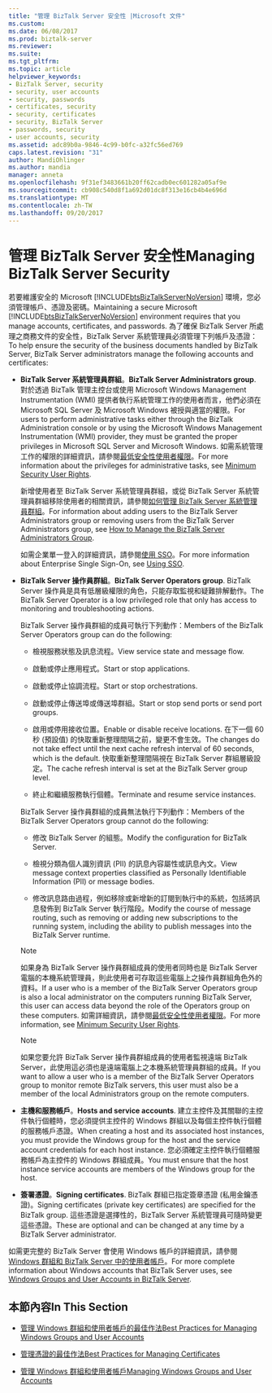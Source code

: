 ```yaml
---
title: "管理 BizTalk Server 安全性 |Microsoft 文件"
ms.custom: 
ms.date: 06/08/2017
ms.prod: biztalk-server
ms.reviewer: 
ms.suite: 
ms.tgt_pltfrm: 
ms.topic: article
helpviewer_keywords:
- BizTalk Server, security
- security, user accounts
- security, passwords
- certificates, security
- security, certificates
- security, BizTalk Server
- passwords, security
- user accounts, security
ms.assetid: adc89b0a-9846-4c99-b0fc-a32fc56ed769
caps.latest.revision: "31"
author: MandiOhlinger
ms.author: mandia
manager: anneta
ms.openlocfilehash: 9f31ef3483661b20ff62cadb0ec601282a05af9e
ms.sourcegitcommit: cb908c540d8f1a692d01dc8f313e16cb4b4e696d
ms.translationtype: MT
ms.contentlocale: zh-TW
ms.lasthandoff: 09/20/2017
---
```

# <a name="managing-biztalk-server-security"></a><span data-ttu-id="de79b-102">管理 BizTalk Server 安全性</span><span class="sxs-lookup"><span data-stu-id="de79b-102">Managing BizTalk Server Security</span></span>
<span data-ttu-id="de79b-103">若要維護安全的 Microsoft [!INCLUDE[btsBizTalkServerNoVersion](../includes/btsbiztalkservernoversion-md.md)] 環境，您必須管理帳戶、憑證及密碼。</span><span class="sxs-lookup"><span data-stu-id="de79b-103">Maintaining a secure Microsoft [!INCLUDE[btsBizTalkServerNoVersion](../includes/btsbiztalkservernoversion-md.md)] environment requires that you manage accounts, certificates, and passwords.</span></span> <span data-ttu-id="de79b-104">為了確保 BizTalk Server 所處理之商務文件的安全性，BizTalk Server 系統管理員必須管理下列帳戶及憑證：</span><span class="sxs-lookup"><span data-stu-id="de79b-104">To help ensure the security of the business documents handled by BizTalk Server, BizTalk Server administrators manage the following accounts and certificates:</span></span>  
  
-   <span data-ttu-id="de79b-105">**BizTalk Server 系統管理員群組**。</span><span class="sxs-lookup"><span data-stu-id="de79b-105">**BizTalk Server Administrators group**.</span></span> <span data-ttu-id="de79b-106">對於透過 BizTalk 管理主控台或使用 Microsoft Windows Management Instrumentation (WMI) 提供者執行系統管理工作的使用者而言，他們必須在 Microsoft SQL Server 及 Microsoft Windows 被授與適當的權限。</span><span class="sxs-lookup"><span data-stu-id="de79b-106">For users to perform administrative tasks either through the BizTalk Administration console or by using the Microsoft Windows Management Instrumentation (WMI) provider, they must be granted the proper privileges in Microsoft SQL Server and Microsoft Windows.</span></span> <span data-ttu-id="de79b-107">如需系統管理工作的權限的詳細資訊，請參閱[最低安全性使用者權限](../core/minimum-security-user-rights.md)。</span><span class="sxs-lookup"><span data-stu-id="de79b-107">For more information about the privileges for administrative tasks, see [Minimum Security User Rights](../core/minimum-security-user-rights.md).</span></span>  
  
     <span data-ttu-id="de79b-108">新增使用者至 BizTalk Server 系統管理員群組，或從 BizTalk Server 系統管理員群組移除使用者的相關資訊，請參閱[如何管理 BizTalk Server 系統管理員群組](../core/how-to-manage-the-biztalk-server-administrators-group.md)。</span><span class="sxs-lookup"><span data-stu-id="de79b-108">For information about adding users to the BizTalk Server Administrators group or removing users from the BizTalk Server Administrators group, see [How to Manage the BizTalk Server Administrators Group](../core/how-to-manage-the-biztalk-server-administrators-group.md).</span></span>  
  
     <span data-ttu-id="de79b-109">如需企業單一登入的詳細資訊，請參閱[使用 SSO](../core/using-sso.md)。</span><span class="sxs-lookup"><span data-stu-id="de79b-109">For more information about Enterprise Single Sign-On, see [Using SSO](../core/using-sso.md).</span></span>  
  
-   <span data-ttu-id="de79b-110">**BizTalk Server 操作員群組**。</span><span class="sxs-lookup"><span data-stu-id="de79b-110">**BizTalk Server Operators group**.</span></span> <span data-ttu-id="de79b-111">BizTalk Server 操作員是具有低層級權限的角色，只能存取監視和疑難排解動作。</span><span class="sxs-lookup"><span data-stu-id="de79b-111">The BizTalk Server Operator is a low privileged role that only has access to monitoring and troubleshooting actions.</span></span>  
  
     <span data-ttu-id="de79b-112">BizTalk Server 操作員群組的成員可執行下列動作：</span><span class="sxs-lookup"><span data-stu-id="de79b-112">Members of the BizTalk Server Operators group can do the following:</span></span>  
  
    -   <span data-ttu-id="de79b-113">檢視服務狀態及訊息流程。</span><span class="sxs-lookup"><span data-stu-id="de79b-113">View service state and message flow.</span></span>  
  
    -   <span data-ttu-id="de79b-114">啟動或停止應用程式。</span><span class="sxs-lookup"><span data-stu-id="de79b-114">Start or stop applications.</span></span>  
  
    -   <span data-ttu-id="de79b-115">啟動或停止協調流程。</span><span class="sxs-lookup"><span data-stu-id="de79b-115">Start or stop orchestrations.</span></span>  
  
    -   <span data-ttu-id="de79b-116">啟動或停止傳送埠或傳送埠群組。</span><span class="sxs-lookup"><span data-stu-id="de79b-116">Start or stop send ports or send port groups.</span></span>  
  
    -   <span data-ttu-id="de79b-117">啟用或停用接收位置。</span><span class="sxs-lookup"><span data-stu-id="de79b-117">Enable or disable receive locations.</span></span> <span data-ttu-id="de79b-118">在下一個 60 秒 (預設值) 的快取重新整理間隔之前，變更不會生效。</span><span class="sxs-lookup"><span data-stu-id="de79b-118">The changes do not take effect until the next cache refresh interval of 60 seconds, which is the default.</span></span> <span data-ttu-id="de79b-119">快取重新整理間隔視在 BizTalk Server 群組層級設定。</span><span class="sxs-lookup"><span data-stu-id="de79b-119">The cache refresh interval is set at the BizTalk Server group level.</span></span>  
  
    -   <span data-ttu-id="de79b-120">終止和繼續服務執行個體。</span><span class="sxs-lookup"><span data-stu-id="de79b-120">Terminate and resume service instances.</span></span>  
  
     <span data-ttu-id="de79b-121">BizTalk Server 操作員群組的成員無法執行下列動作：</span><span class="sxs-lookup"><span data-stu-id="de79b-121">Members of the BizTalk Server Operators group cannot do the following:</span></span>  
  
    -   <span data-ttu-id="de79b-122">修改 BizTalk Server 的組態。</span><span class="sxs-lookup"><span data-stu-id="de79b-122">Modify the configuration for BizTalk Server.</span></span>  
  
    -   <span data-ttu-id="de79b-123">檢視分類為個人識別資訊 (PII) 的訊息內容屬性或訊息內文。</span><span class="sxs-lookup"><span data-stu-id="de79b-123">View message context properties classified as Personally Identifiable Information (PII) or message bodies.</span></span>  
  
    -   <span data-ttu-id="de79b-124">修改訊息路由過程，例如移除或新增新的訂閱到執行中的系統，包括將訊息發佈到 BizTalk Server 執行階段。</span><span class="sxs-lookup"><span data-stu-id="de79b-124">Modify the course of message routing, such as removing or adding new subscriptions to the running system, including the ability to publish messages into the BizTalk Server runtime.</span></span>  
  
    > [!NOTE]
    >  <span data-ttu-id="de79b-125">如果身為 BizTalk Server 操作員群組成員的使用者同時也是 BizTalk Server 電腦的本機系統管理員，則此使用者可存取這些電腦上之操作員群組角色外的資料。</span><span class="sxs-lookup"><span data-stu-id="de79b-125">If a user who is a member of the BizTalk Server Operators group is also a local administrator on the computers running BizTalk Server, this user can access data beyond the role of the Operators group on these computers.</span></span> <span data-ttu-id="de79b-126">如需詳細資訊，請參閱[最低安全性使用者權限](../core/minimum-security-user-rights.md)。</span><span class="sxs-lookup"><span data-stu-id="de79b-126">For more information, see [Minimum Security User Rights](../core/minimum-security-user-rights.md).</span></span>  
  
    > [!NOTE]
    >  <span data-ttu-id="de79b-127">如果您要允許 BizTalk Server 操作員群組成員的使用者監視遠端 BizTalk Server，此使用這必須也是遠端電腦上之本機系統管理員群組的成員。</span><span class="sxs-lookup"><span data-stu-id="de79b-127">If you want to allow a user who is a member of the BizTalk Server Operators group to monitor remote BizTalk servers, this user must also be a member of the local Administrators group on the remote computers.</span></span>  
  
-   <span data-ttu-id="de79b-128">**主機和服務帳戶**。</span><span class="sxs-lookup"><span data-stu-id="de79b-128">**Hosts and service accounts**.</span></span> <span data-ttu-id="de79b-129">建立主控件及其關聯的主控件執行個體時，您必須提供主控件的 Windows 群組以及每個主控件執行個體的服務帳戶憑證。</span><span class="sxs-lookup"><span data-stu-id="de79b-129">When creating a host and its associated host instances, you must provide the Windows group for the host and the service account credentials for each host instance.</span></span> <span data-ttu-id="de79b-130">您必須確定主控件執行個體服務帳戶為主控件的 Windows 群組成員。</span><span class="sxs-lookup"><span data-stu-id="de79b-130">You must ensure that the host instance service accounts are members of the Windows group for the host.</span></span>  
  
-   <span data-ttu-id="de79b-131">**簽署憑證**。</span><span class="sxs-lookup"><span data-stu-id="de79b-131">**Signing certificates**.</span></span> <span data-ttu-id="de79b-132">BizTalk 群組已指定簽章憑證 (私用金鑰憑證)。</span><span class="sxs-lookup"><span data-stu-id="de79b-132">Signing certificates (private key certificates) are specified for the BizTalk group.</span></span> <span data-ttu-id="de79b-133">這些憑證是選擇性的，BizTalk Server 系統管理員可隨時變更這些憑證。</span><span class="sxs-lookup"><span data-stu-id="de79b-133">These are optional and can be changed at any time by a BizTalk Server administrator.</span></span>  
  
 <span data-ttu-id="de79b-134">如需更完整的 BizTalk Server 會使用 Windows 帳戶的詳細資訊，請參閱[Windows 群組和 BizTalk Server 中的使用者帳戶](../core/windows-groups-and-user-accounts-in-biztalk-server.md)。</span><span class="sxs-lookup"><span data-stu-id="de79b-134">For more complete information about Windows accounts that BizTalk Server uses, see [Windows Groups and User Accounts in BizTalk Server](../core/windows-groups-and-user-accounts-in-biztalk-server.md).</span></span>  
  
## <a name="in-this-section"></a><span data-ttu-id="de79b-135">本節內容</span><span class="sxs-lookup"><span data-stu-id="de79b-135">In This Section</span></span>  
  
-   [<span data-ttu-id="de79b-136">管理 Windows 群組和使用者帳戶的最佳作法</span><span class="sxs-lookup"><span data-stu-id="de79b-136">Best Practices for Managing Windows Groups and User Accounts</span></span>](../core/best-practices-for-managing-windows-groups-and-user-accounts.md)  
  
-   [<span data-ttu-id="de79b-137">管理憑證的最佳作法</span><span class="sxs-lookup"><span data-stu-id="de79b-137">Best Practices for Managing Certificates</span></span>](../core/best-practices-for-managing-certificates1.md)  
  
-   [<span data-ttu-id="de79b-138">管理 Windows 群組和使用者帳戶</span><span class="sxs-lookup"><span data-stu-id="de79b-138">Managing Windows Groups and User Accounts</span></span>](../core/managing-windows-groups-and-user-accounts.md)